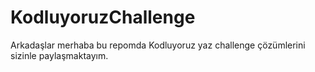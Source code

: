 # KodluyoruzChallenge
  Arkadaşlar merhaba bu repomda Kodluyoruz yaz challenge çözümlerini sizinle paylaşmaktayım.
